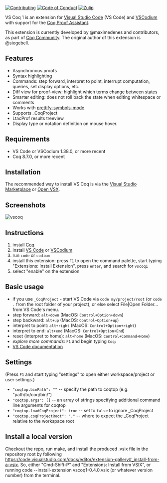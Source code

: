 <!-- [![Travis][travis-shield]][travis-link] -->
[![Contributing][contributing-shield]][contributing-link]
[![Code of Conduct][conduct-shield]][conduct-link]
[![Zulip][zulip-shield]][zulip-link]
<!-- [![Available on the Visual Studio marketplace][vs-marketplace-shield]][vs-marketplace-link]
[![Available on the Open VSX marketplace][open-vsx-shield]][open-vsx-link] -->

<!-- [travis-shield]: https://travis-ci.com/coq-community/vscoq.svg?branch=master
[travis-link]: https://travis-ci.com/coq-community/vscoq/builds -->

[contributing-shield]: https://img.shields.io/badge/contributions-welcome-%23f7931e.svg
[contributing-link]: https://github.com/coq-community/manifesto/blob/master/CONTRIBUTING.md

[conduct-shield]: https://img.shields.io/badge/%E2%9D%A4-code%20of%20conduct-%23f15a24.svg
[conduct-link]: https://github.com/coq-community/manifesto/blob/master/CODE_OF_CONDUCT.md

[zulip-shield]: https://img.shields.io/badge/chat-on%20zulip-%23c1272d.svg
[zulip-link]: https://coq.zulipchat.com/#narrow/stream/237662-VsCoq-devs.20.26.20users

<!-- [vs-marketplace-shield]: https://img.shields.io/visual-studio-marketplace/v/coq-community.vscoq1?label=Visual%20Studio%20Marketplace
[vs-marketplace-link]: https://marketplace.visualstudio.com/items?itemName=coq-community.vscoq1

[open-vsx-shield]: https://img.shields.io/open-vsx/v/coq-community/vscoq1
[open-vsx-link]: https://open-vsx.org/extension/coq-community/vscoq1 -->

VS Coq 1 is an extension for [Visual Studio Code](https://code.visualstudio.com/) (VS Code)
and [VSCodium](https://vscodium.com/) with support for the [Coq Proof Assistant](https://coq.inria.fr/).

This extension is currently developed by @maximedenes and contributors, as
part of [Coq Community](https://github.com/coq-community/manifesto). The
original author of this extension is @siegebell.

## Features
* Asynchronous proofs
* Syntax highlighting
* Commands: step forward, interpret to point, interrupt computation, queries, set display options, etc.
* Diff view for proof-view: highlight which terms change between states
* Smarter editing: does not roll back the state when editing whitespace or comments
* Works with [prettify-symbols-mode](https://marketplace.visualstudio.com/items?itemName=siegebell.prettify-symbols-mode)
* Supports \_CoqProject
* LtacProf results treeview
* Display type or notation definition on mouse hover.

## Requirements
* VS Code or VSCodium 1.38.0, or more recent
* Coq 8.7.0, or more recent

## Installation
The recommended way to install VS Coq is via the [Visual Studio Marketplace](https://marketplace.visualstudio.com/items?itemName=coq-community.vscoq1) or [Open VSX](https://open-vsx.org/extension/coq-community/vscoq1).

## Screenshots
![vscoq](https://user-images.githubusercontent.com/647105/64025392-dbf12100-cb3c-11e9-8e7f-5c63296500f9.png)

## Instructions
1. install [Coq](https://coq.inria.fr/download)
2. install [VS Code](https://code.visualstudio.com/) or [VSCodium](https://vscodium.com/)
3. run `code` or `codium`
4. install this extension: press `F1` to open the command palette, start typing "Extensions: Install Extension", press `enter`, and search for `vscoq1`
5. select "enable" on the extension

## Basic usage
* if you use `_CoqProject` - start VS Code via `code my/project/root` (or `code .` from the root folder of your project), or else select File|Open Folder... from VS Code's menu.
* step forward: `alt+down` (MacOS: `Control+Option+down`)
* step backward: `alt+up` (MacOS: `Control+Option+up`)
* interpret to point: `alt+right` (MacOS: `Control+Option+right`)
* interpret to end: `alt+end` (MacOS: `Control+Option+End`)
* reset (interpret to home): `alt+home` (MacOS: `Control+Command+Home`)
* *explore more commands*: `F1` and begin typing `Coq:`
* [VS Code documentation](https://code.visualstudio.com/docs/editor/codebasics)

## Settings
(Press `F1` and start typing "settings" to open either workspace/project or user settings.)
* `"coqtop.binPath": ""` -- specify the path to coqtop (e.g. "path/to/coq/bin/")
* `"coqtop.args": []` -- an array of strings specifying additional command line arguments for coqtop
* `"coqtop.loadCoqProject": true` -- set to `false` to ignore <span>_CoqProject</span>
* `"coqtop.coqProjectRoot": "."` -- where to expect the <span>_CoqProject</span> relative to the workspace root

## Install a local version

Checkout the repo, run make, and install the produced .vsix file in the repository root by following https://code.visualstudio.com/docs/editor/extension-gallery#_install-from-a-vsix. So, either "Cmd-Shift-P" and "Extensions: Install from VSIX", or running code --install-extension vscoq1-0.4.0.vsix (or whatever version number) from the terminal.
